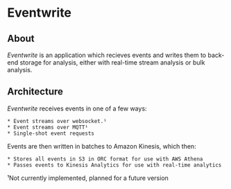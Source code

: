Eventwrite
==========


About
-----

_Eventwrite_ is an application which recieves events and writes them to back-end
storage for analysis, either with real-time stream analysis or bulk analysis.


Architecture
------------

_Eventwrite_ receives events in one of a few ways:

    * Event streams over websocket.¹
    * Event streams over MQTT¹
    * Single-shot event requests

Events are then written in batches to Amazon Kinesis, which then:

    * Stores all events in S3 in ORC format for use with AWS Athena
    * Passes events to Kinesis Analytics for use with real-time analytics

¹Not currently implemented, planned for a future version
